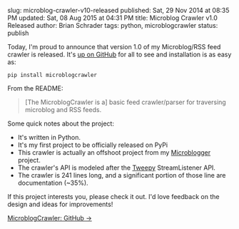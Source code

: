 slug: microblog-crawler-v10-released
published: Sat, 29 Nov 2014 at 08:35 PM
updated: Sat, 08 Aug 2015 at 04:31 PM
title: Microblog Crawler v1.0 Released
author: Brian Schrader
tags: python, microblogcrawler
status: publish

Today, I'm proud to announce that version 1.0 of my Microblog/RSS feed crawler is released. It's [up on GitHub][1] for all to see and installation is as easy as:

`pip install microblogcrawler`

[1]: https://github.com/Sonictherocketman/microblog_crawler

From the README:

> [The MicroblogCrawler is a] basic feed crawler/parser for traversing microblog and RSS feeds.

Some quick notes about the project:

- It's written in Python.
- It's my first project to be officially released on PyPi
- This crawler is actually an offshoot project from my [Microblogger][2] project. 
- The crawler's API is modeled after the [Tweepy][3] StreamListener API.
- The crawler is 241 lines long, and a significant portion of those line are documentation (~35%).

[2]: https://github.com/Sonictherocketman/Microblogger
[3]: https://github.com/tweepy/tweepy

If this project interests you, please check it out. I'd love feedback on the design and ideas for improvements!

[MicroblogCrawler: GitHub &#8594;](https://github.com/Sonictherocketman/microblog_crawler)